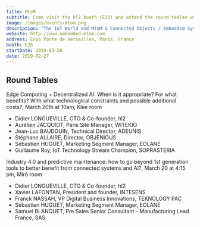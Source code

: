 ```yaml
---
title: MtoM
subtitle: Come visit the hl2 booth (E26) and attend the round tables we will co-host
image: /images/events/mtom.png
description: "The IoT World and MtoM & Connected Objects / Embedded Systems shows represent THE biggest European event for IoT, M2M, Connected Objects and Embedded Systems. This massive gathering will bring together, for 2 days, in the same pavilion, more than 300 game changers in IoT, M2M, Connected Objects, Embedded Systems, Cloud Computing… and will allow the 10,000 expected visitors to have a 360 degree vision to help them bring their professional projects to life: from an idea to an actual connected system concept ; from the electronic design of the object to its use in production…"
website: http://www.embedded-mtom.com
address: Expo Porte de Versailles, Paris, France
booth: E26
startDate: 2019-03-20
date: 2019-02-27
---
```


## Round Tables

Edge Computing + Decentralized AI: When is it appropriate? For what benefits? With what technological constraints and possible additional costs?, March 20th at 10am, Klee room

- Didier LONGUEVILLE, CTO & Co-founder, hl2
- Aurélien JACQUIOT, Paris Site Manager, WITEKIO
- Jean-Luc BAUDOUIN, Technical Director, ADEUNIS
- Stéphane ALLAIRE, Director, OBJENIOUS
- Sébastien HUGUET, Marketing Segment Manager, EOLANE
- Guillaume Roy, IoT Technology Stream Champion, SOPRASTERIA

Industry 4.0 and predictive maintenance: how to go beyond 1st generation tools to better benefit from connected systems and AI?, March 20 at 4:15 pm, Miró room

- Didier LONGUEVILLE, CTO & Co-founder, hl2
- Xavier LAFONTAN, President and founder, INTESENS
- Franck NASSAH, VP Digital Business Innovations, TEKNOLOGY PAC
- Sébastien HUGUET, Marketing Segment Manager, EOLANE
- Samuel BLANQUET, Pre Sales Senior Consultant - Manufacturing Lead France, SAS
